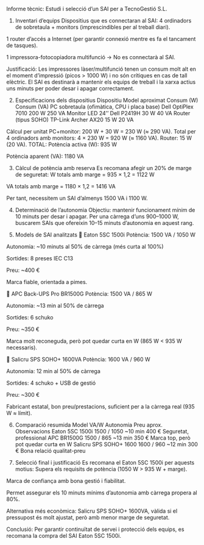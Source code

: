 Informe tècnic: Estudi i selecció d’un SAI per a TecnoGestió S.L.
1. Inventari d’equips
Dispositius que es connectaran al SAI:
4 ordinadors de sobretaula + monitors (imprescindibles per al treball diari).


1 router d’accés a Internet (per garantir connexió mentre es fa el tancament de tasques).


1 impressora-fotocopiadora multifunció → No es connectarà al SAI.


Justificació: Les impressores làser/multifunció tenen un consum molt alt en el moment d’impressió (picos > 1000 W) i no són crítiques en cas de tall elèctric. El SAI es destinarà a mantenir els equips de treball i la xarxa actius uns minuts per poder desar i apagar correctament.



2. Especificacions dels dispositius
Dispositiu
Model aproximat
Consum (W)
Consum (VA)
PC sobretaula (ofimàtica, CPU i placa base)
Dell OptiPlex 7010
   200 W
    250 VA
Monitor LED 24’’
Dell P2419H
    30 W
   40 VA
Router (tipus SOHO)
TP-Link Archer AX20
     15 W
    20 VA

Càlcul per unitat PC+monitor:
 200 W + 30 W = 230 W (≈ 290 VA).
Total per 4 ordinadors amb monitors:
 4 × 230 W = 920 W (≈ 1160 VA).
Router: 15 W (20 VA).
TOTAL:
Potència activa (W): 935 W


Potència aparent (VA): 1180 VA



3. Càlcul de potència amb reserva
Es recomana afegir un 20% de marge de seguretat:
W totals amb marge = 935 × 1,2 = 1122 W


VA totals amb marge = 1180 × 1,2 = 1416 VA


Per tant, necessitem un SAI d’almenys 1500 VA i 1100 W.

4. Determinació de l’autonomia
Objectiu: mantenir funcionament mínim de 10 minuts per desar i apagar.
 Per una càrrega d’uns 900–1000 W, buscarem SAIs que ofereixin 10–15 minuts d’autonomia en aquest rang.

5. Models de SAI analitzats
🔹 Eaton 5SC 1500i
Potència: 1500 VA / 1050 W


Autonomia: ~10 minuts al 50% de càrrega (més curta al 100%)


Sortides: 8 preses IEC C13


Preu: ~400 €


Marca fiable, orientada a pimes.



🔹 APC Back-UPS Pro BR1500G
Potència: 1500 VA / 865 W


Autonomia: ~13 min al 50% de càrrega


Sortides: 6 schuko


Preu: ~350 €


Marca molt reconeguda, però pot quedar curta en W (865 W < 935 W necessaris).



🔹 Salicru SPS SOHO+ 1600VA
Potència: 1600 VA / 960 W


Autonomia: 12 min al 50% de càrrega


Sortides: 4 schuko + USB de gestió


Preu: ~300 €


Fabricant estatal, bon preu/prestacions, suficient per a la càrrega real (935 W ≈ límit).






6. Comparació resumida
Model
VA/W
Autonomia
Preu aprox.
Observacions
Eaton 5SC 1500i
1500 / 1050
~10 min
400 €
Seguretat, professional
APC BR1500G
1500 / 865
~13 min
350 €
Marca top, però pot quedar curta en W
Salicru SPS SOHO+ 1600
1600 / 960
~12 min
300 €
Bona relació qualitat-preu


7. Selecció final i justificació
Es recomana el Eaton 5SC 1500i per aquests motius:
Supera els requisits de potència (1050 W > 935 W + marge).


Marca de confiança amb bona gestió i fiabilitat.


Permet assegurar els 10 minuts mínims d’autonomia amb càrrega propera al 80%.


Alternativa més econòmica: Salicru SPS SOHO+ 1600VA, vàlida si el pressupost és molt ajustat, però amb menor marge de seguretat.

 Conclusió: Per garantir continuïtat de servei i protecció dels equips, es recomana la compra del SAI Eaton 5SC 1500i.


